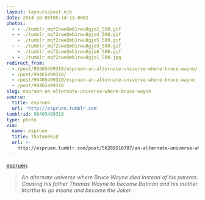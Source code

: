 ```yaml
---
layout: layouts/post.njk
date: 2014-10-08T05:14:13.000Z
photos:
  - - ./tumblr_mqf2cweQmb1rwu8gjo2_500.gif
  - - ./tumblr_mqf2cweQmb1rwu8gjo4_500.gif
    - ./tumblr_mqf2cweQmb1rwu8gjo5_500.gif
  - - ./tumblr_mqf2cweQmb1rwu8gjo3_500.gif
    - ./tumblr_mqf2cweQmb1rwu8gjo6_500.gif
  - - ./tumblr_mqf2cweQmb1rwu8gjo1_500.jpg
redirect_from:
  - /post/99465499318/espruen-an-alternate-universe-where-bruce-wayne/
  - /post/99465499318/
  - /post/99465499318/espruen-an-alternate-universe-where-bruce-wayne
  - /post/99465499318
slug: espruen-an-alternate-universe-where-bruce-wayne
source:
  title: espruen
  url: 'http://espruen.tumblr.com'
tumblrid: 99465499318
type: photo
via:
  name: espruen
  title: Thatonekid
  url: >-
    http://espruen.tumblr.com/post/56289516787/an-alternate-universe-where-bruce-wayne-died
---
```

<p><a href="http://espruen.tumblr.com/post/56289516787/an-alternate-universe-where-bruce-wayne-died" class="tumblr_blog">espruen</a>:</p>

<blockquote><p><em>An alternate universe where Bruce Wayne died instead of his parents. Causing his father Thomas Wayne to become Batman and his mother Martha to go insane and become the Joker.</em></p></blockquote>
